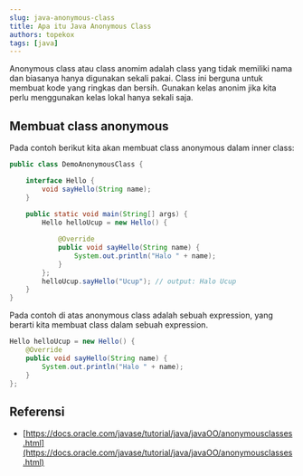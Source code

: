 ```yaml
---
slug: java-anonymous-class
title: Apa itu Java Anonymous Class
authors: topekox
tags: [java]
---
```


Anonymous class atau class anomim adalah class yang tidak memiliki nama dan biasanya hanya digunakan sekali pakai. Class ini berguna untuk membuat kode yang ringkas dan bersih. Gunakan kelas anonim jika kita perlu menggunakan kelas lokal hanya sekali saja.

<!--truncate-->

## Membuat class anonymous

Pada contoh berikut kita akan membuat class anonymous dalam inner class:

```java
public class DemoAnonymousClass {

	interface Hello {
		void sayHello(String name);
	}
	
	public static void main(String[] args) {
		Hello helloUcup = new Hello() {

			@Override
			public void sayHello(String name) {
				System.out.println("Halo " + name);
			}
		};
		helloUcup.sayHello("Ucup"); // output: Halo Ucup
	}
}
```

Pada contoh di atas anonymous class adalah sebuah expression, yang berarti kita membuat class dalam sebuah expression.

```java
Hello helloUcup = new Hello() {
	@Override
	public void sayHello(String name) {
		System.out.println("Halo " + name);
	}
};
```

## Referensi
* [https://docs.oracle.com/javase/tutorial/java/javaOO/anonymousclasses.html](https://docs.oracle.com/javase/tutorial/java/javaOO/anonymousclasses.html)